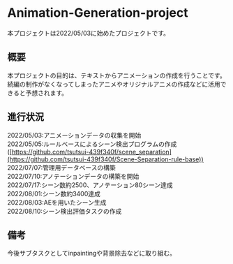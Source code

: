 # Animation-Generation-project
本プロジェクトは2022/05/03に始めたプロジェクトです。
## 概要
本プロジェクトの目的は、テキストからアニメーションの作成を行うことです。
続編の制作がなくなってしまったアニメやオリジナルアニメの作成などに活用できると予想されます。



## 進行状況
2022/05/03:アニメーションデータの収集を開始\
2022/05/05:ルールベースによるシーン検出プログラムの作成([https://github.com/tsutsui-439f340f/scene_separation](https://github.com/tsutsui-439f340f/Scene-Separation-rule-base)) \
2022/07/07:管理用データベースの構築\
2022/07/10:アノテーションデータの構築を開始\
2022/07/17:シーン数約2500、アノテーション80シーン達成\
2022/08/01:シーン数約3400達成 \
2022/08/03:AEを用いたシーン生成 \
2022/08/10:シーン検出評価タスクの作成
## 備考
今後サブタスクとしてinpaintingや背景除去などに取り組む。
